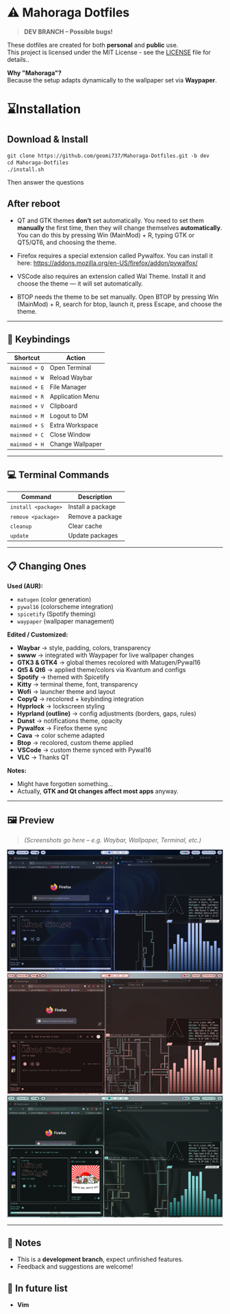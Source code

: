 # ⚠️ Mahoraga Dotfiles

> **DEV BRANCH – Possible bugs!**

These dotfiles are created for both **personal** and **public** use.  
This project is licensed under the MIT License - see the [LICENSE](LICENSE) file for details..

**Why "Mahoraga"?**  
Because the setup adapts dynamically to the wallpaper set via **Waypaper**.

# ⌛Installation

## Download & Install

```
git clone https://github.com/geomi737/Mahoraga-Dotfiles.git -b dev
cd Mahoraga-Dotfiles
./install.sh
```

Then answer the questions

## After reboot

- QT and GTK themes **don’t** set automatically. You need to set them **manually** the first time, then they will change themselves **automatically**. You can do this by pressing Win (MainMod) + R, typing GTK or QT5/QT6, and choosing the theme.

- Firefox requires a special extension called Pywalfox. You can install it here: https://addons.mozilla.org/en-US/firefox/addon/pywalfox/

- VSCode also requires an extension called Wal Theme. Install it and choose the theme — it will set automatically.

- BTOP needs the theme to be set manually. Open BTOP by pressing Win (MainMod) + R, search for btop, launch it, press Escape, and choose the theme.

---

## 🔑 Keybindings

| Shortcut      | Action           |
| ------------- | ---------------- |
| `mainmod + Q` | Open Terminal    |
| `mainmod + W` | Reload Waybar    |
| `mainmod + E` | File Manager     |
| `mainmod + R` | Application Menu |
| `mainmod + V` | Clipboard        |
| `mainmod + M` | Logout to DM     |
| `mainmod + S` | Extra Workspace  |
| `mainmod + C` | Close Window     |
| `mainmod + H` | Change Wallpaper |

---

## 💻 Terminal Commands

| Command             | Description       |
| ------------------- | ----------------- |
| `install <package>` | Install a package |
| `remove <package>`  | Remove a package  |
| `cleanup`           | Clear cache       |
| `update`            | Update packages   |

---

## 📋 Changing Ones

**Used (AUR):**

- `matugen` (color generation)
- `pywal16` (colorscheme integration)
- `spicetify` (Spotify theming)
- `waypaper` (wallpaper management)

**Edited / Customized:**

- **Waybar** → style, padding, colors, transparency
- **swww** → integrated with Waypaper for live wallpaper changes
- **GTK3 & GTK4** → global themes recolored with Matugen/Pywal16
- **Qt5 & Qt6** → applied theme/colors via Kvantum and configs
- **Spotify** → themed with Spicetify
- **Kitty** → terminal theme, font, transparency
- **Wofi** → launcher theme and layout
- **CopyQ** → recolored + keybinding integration
- **Hyprlock** → lockscreen styling
- **Hyprland (outline)** → config adjustments (borders, gaps, rules)
- **Dunst** → notifications theme, opacity
- **Pywalfox** → Firefox theme sync
- **Cava** → color scheme adapted
- **Btop** → recolored, custom theme applied
- **VSCode** → custom theme synced with Pywal16
- **VLC** → Thanks QT

**Notes:**

- Might have forgotten something…
- Actually, **GTK and Qt changes affect most apps** anyway.

---

## 🖼️ Preview

> _(Screenshots go here – e.g. Waybar, Wallpaper, Terminal, etc.)_

![preview](/Preview/1.png)
![preview](/Preview/2.png)
![preview](/Preview/3.png)

---

## 📌 Notes

- This is a **development branch**, expect unfinished features.
- Feedback and suggestions are welcome!

##  In future list

- **Vim**
